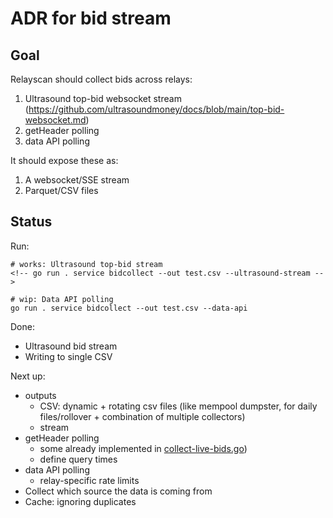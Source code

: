 # ADR for bid stream

## Goal

Relayscan should collect bids across relays:

1. Ultrasound top-bid websocket stream (https://github.com/ultrasoundmoney/docs/blob/main/top-bid-websocket.md)
2. getHeader polling
3. data API polling

It should expose these as:

1. A websocket/SSE stream
2. Parquet/CSV files

## Status

Run:

```
# works: Ultrasound top-bid stream
<!-- go run . service bidcollect --out test.csv --ultrasound-stream -->

# wip: Data API polling
go run . service bidcollect --out test.csv --data-api
```

Done:

- Ultrasound bid stream
- Writing to single CSV

Next up:

- outputs
  - CSV: dynamic + rotating csv files (like mempool dumpster, for daily files/rollover + combination of multiple collectors)
  - stream
- getHeader polling
  - some already implemented in [collect-live-bids.go](/cmd/service/collect-live-bids.go))
  - define query times
- data API polling
  - relay-specific rate limits
- Collect which source the data is coming from
- Cache: ignoring duplicates